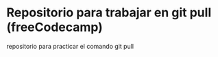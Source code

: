 # Repositorio para trabajar en git pull (freeCodecamp)
repositorio para practicar el comando git pull
